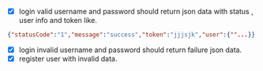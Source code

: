  - [x] login valid username and password should return json data with status , user info and token like.
 ```json
 {"statusCode":"1","message":"success","token":"jjjsjk","user":{""...}}
 ```
 - [x] login invalid username and password should return failure json data.
 - [x] register user with invalid data.
